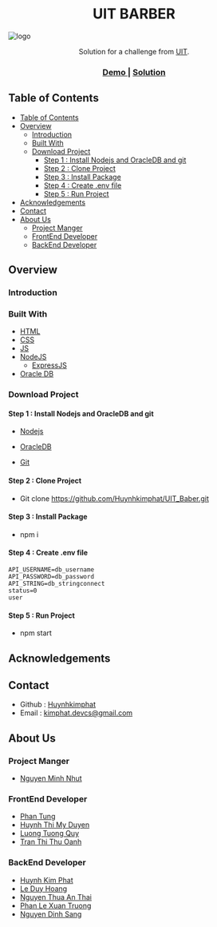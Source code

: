 <h1 align="center">UIT BARBER</h1>

![logo](https://user-images.githubusercontent.com/30569818/113259711-a2bffa80-92f7-11eb-8771-304248752a41.jpg)

<div align="center">
   Solution for a challenge from  <a href="https://www.uit.edu.vn/" target="_blank">UIT</a>.
</div>

<div align="center">
  <h3>
    <a href="">
      Demo
    </a>
    <span> | </span>
    <a href="https://github.com/Huynhkimphat/CheckOut_DevIOChallenge">
      Solution
    </a>
  </h3>
</div>
<!-- TABLE OF CONTENTS -->

## Table of Contents

- [Table of Contents](#table-of-contents)
- [Overview](#overview)
  - [Introduction](#introduction)
  - [Built With](#built-with)
  - [Download Project](#download-project)
    - [Step 1 : Install Nodejs and OracleDB and git](#step-1--install-nodejs-and-oracledb-and-git)
    - [Step 2 : Clone Project](#step-2--clone-project)
    - [Step 3 : Install Package](#step-3--install-package)
    - [Step 4 : Create .env file](#step-4--create-env-file)
    - [Step 5 : Run Project](#step-5--run-project)
- [Acknowledgements](#acknowledgements)
- [Contact](#contact)
- [About Us](#about-us)
  - [Project Manger](#project-manger)
  - [FrontEnd Developer](#frontend-developer)
  - [BackEnd Developer](#backend-developer)

## Overview

### Introduction
### Built With

- [HTML](https://en.wikipedia.org/wiki/HTML)
- [CSS](https://en.wikipedia.org/wiki/CSS) 
- [JS](https://en.wikipedia.org/wiki/JavaScript)
- [NodeJS](https://en.wikipedia.org/wiki/Node.js)
  - [ExpressJS](https://en.wikipedia.org/wiki/Express.js)
- [Oracle DB](https://en.wikipedia.org/wiki/Oracle_Database)
### Download Project
#### Step 1 : Install Nodejs and OracleDB and git
- [Nodejs](https://nodejs.org/en/)

- [OracleDB](https://www.oracle.com/database/technologies/)

- [Git](https://git-scm.com/)

#### Step 2 : Clone Project

- Git clone https://github.com/Huynhkimphat/UIT_Baber.git

#### Step 3 : Install Package
- npm i

#### Step 4 : Create .env file
    API_USERNAME=db_username
    API_PASSWORD=db_password
    API_STRING=db_stringconnect
    status=0
    user
  
#### Step 5 : Run Project
- npm start

## Acknowledgements

## Contact
- Github : [Huynhkimphat](https://github.com/Huynhkimphat)
- Email :   kimphat.devcs@gmail.com

## About Us
### Project Manger 
  - [Nguyen Minh Nhut]()
### FrontEnd Developer 
   - [Phan Tung](https://github.com/PhanTung-06)
   - [Huynh Thi My Duyen](https://github.com/HuynhThiMyDuyen/)
   - [Luong Tuong Quy](https://github.com/QuyLuong)
   - [Tran Thi Thu Oanh](https://github.com/thuoanh63)
### BackEnd Developer
- [Huynh Kim Phat](https://github.com/Huynhkimphat)
- [Le Duy Hoang](https://github.com/DyHon)
- [Nguyen Thua An Thai](https://github.com/thainta)
- [Phan Le Xuan Truong](https://github.com/XuanTruong2408)
- [Nguyen Dinh Sang](https://github.com/nguyendinhsang1609)
